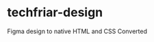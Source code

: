 # techfriar-design
Figma design to native HTML and CSS Converted

[1]: https://aeking51.github.io/techfriar-design/index.html "Techfriar"
